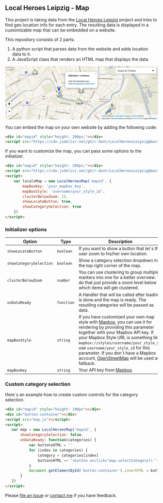 ## Local Heroes Leipzig - Map

This project is taking data from the [Local Heroes Leipzig](http://local-heroes-leipzig.de/) project and tries to find geo location info for each entry. The resulting data is displayed in a customizable map that can be embedded on a website.

This repository consists of 2 parts:

1. A python script that parses data from the website and adds location data to it.
2. A JavaScript class that renders an HTML map that displays the data

[![Screenshot of the map](docs/screenshot.png)](https://r-dent.github.io/LocalHeroesLeipzig)

You can embed the map on your own website by adding the following code:

```html
<div id="mapid" style="height: 200px;"></div>
<script src="https://cdn.jsdelivr.net/gh/r-dent/LocalHeroesLeipzig@master/docs/map.js" onload="new LocalHeroesMap('mapid')"></script>
```

If you want to customize the map, you can pass some options to the initializer.

```html
<div id="mapid" style="height: 200px;"></div>
<script src="https://cdn.jsdelivr.net/gh/r-dent/LocalHeroesLeipzig@master/docs/map.js"></script>
<script>
    var localsMap = new LocalHeroesMap('mapid', {
        mapBoxKey: 'your_mapbox_key',
        mapBoxStyle: 'username/your_style_id',
        clusterBelowZoom: 15,
        showLocateButton: true,
        showCategorySelection: true
    })
</script>
```

### Initializer options

 Option | Type | Description | Default
 --- | --- | --- | ---
 `showLocateButton` | `boolean` | If you want to show a button that let´s the user zoom to his/her own location. | `false`
 `showCategorySelection` | `boolean` | Show a category selection dropdown in the top right corner of the map. | `true`
 `clusterBelowZoom` | `number` | You can use clustering to group multiple markers into one for a better overview. To do that just provide a zoom level below which items will get clustered. | `undefined`
 `onDataReady` | `function` | A Handler that will be called after loading is done and the map is ready. The resutling categories will be passed as data. | `undefined`
 `mapBoxStyle` | `string` | If you have customized your own map style with [Mapbox](https://www.mapbox.com/), you can use it for rendering by providing this parameter together with your Mapbox API key. If your Mapbox Style URL is something like `mapbox://styles/username/your_style_id`, use `username/your_style_id` for this parameter. If you don´t have a Mapbox account, [OpenStreetMap](https://www.openstreetmap.org) will be used as fallback. | `undefined`
 `mapBoxKey` | `string` | Your API key from [Mapbox](https://www.mapbox.com/). | `undefined`

 ### Custom category selection

 Here´s an example how to create custom controls for the category selection.

 ```html
<div id="mapid" style="height: 200px"></div>
<div id="button-container"></div>
<script src="map.js"></script>
<script>
    var map = new LocalHeroesMap('mapid', {
        showCategorySelection: false,
        onDataReady: function(categories) {
            var buttonsHTML = ''
            for (index in categories) {
                category = categories[index]
                buttonsHTML += '<button onclick="map.selectCategory(\''+ category +'\')">'+ category +'</button>\n'
            }
            document.getElementById('button-container').innerHTML = buttonsHTML
        }
    })
</script>
 ```

Please [file an issue](https://github.com/r-dent/LocalHeroesLeipzig/issues/new) or [contact me](https://romangille.com/#contact) if you have feedback.
